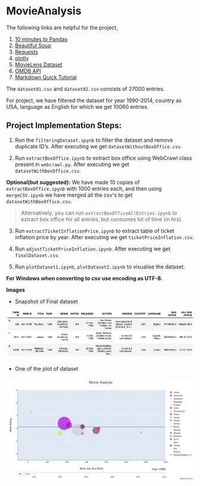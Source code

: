 # MovieAnalysis

The following links are helpful for the project,

1. [10 minutes to Pandas](http://pandas.pydata.org/pandas-docs/stable/10min.html)
2. [Beautiful Soup](https://www.crummy.com/software/BeautifulSoup/bs4/doc/)
3. [Requests](http://docs.python-requests.org/en/master/)
4. [plotly](https://plot.ly/python/)
5. [MovieLens Dataset](https://grouplens.org/datasets/movielens/)
6. [OMDB API](http://www.omdbapi.com/)
7. [Markdown Quick Tutorial](http://commonmark.org/help/)

The `dataset01.csv` and `dataset02.csv` consists of 27000 entries.

For project, we have filtered the dataset for year 1990-2014, country as USA, language as English for which we get 
10060 entries.


## Project Implementation Steps:

1. Run the `filteringDataset.ipynb` to filter the dataset and remove duplicate ID’s. After executing we get 
`datasetWithoutBoxOffice.csv`.

2. Run `extractBoxOffice.ipynb` to extract box office using WebCrawl class present in `webcrawl.py`. After executing we get `datasetWithBoxOffice.csv`.

**Optional(but suggested):** We have made 10 copies of `extractBoxOffice.ipynb` with 1000 entries each, and then using `mergeCSV.ipynb` we have merged all the csv's to get `datasetWithBoxOffice.csv`.

> Alternatively, you can run `extractBoxOfficeAllEntries.ipynb` to extract box office for all entries, but consumes lot of time (in hrs).

3. Run `extractTicketInflationPrice.ipynb` to extract table of ticket inflation price by year. After executing we get `ticketPriceInflation.csv`.

4. Run `adjustTicketPriceInflation.ipynb`. After executing we get `finalDataset.csv`.

5. Run `plotDataset1.ipynb`, `plotDataset2.ipynb` to visualise the dataset.

**For Windows when converting to csv use encoding as UTF-8.**

**Images** 

* Snapshot of Final dataset 

![](SnapshotFinalDataset.jpg)

* One of the plot of dataset 

![](MovieAnalysisPlot.gif)


